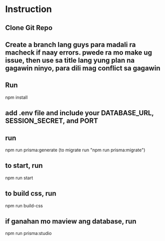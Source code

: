 # Instruction

## Clone Git Repo

## Create a branch lang guys para madali ra macheck if naay errors. pwede ra mo make ug issue, then use sa title lang yung plan na gagawin ninyo, para dili mag conflict sa gagawin

## Run

npm install

## add .env file and include your DATABASE_URL, SESSION_SECRET, and PORT

## run

npm run prisma:generate (to migrate run "npm run prisma:migrate")

## to start, run

npm run start 

## to build css, run

npm run build-css

## if ganahan mo maview ang database, run

npm run prisma:studio
